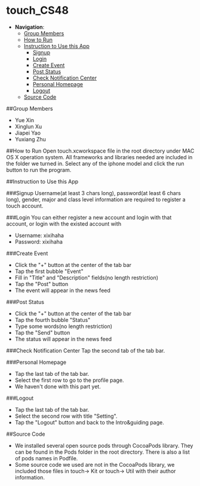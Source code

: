 # touch_CS48 
 - __Navigation__: 
   - [Group Members](https://github.com/PARanOiA1120/touch/blob/touch_yuexin/README.md#group-members)
   - [How to Run](https://github.com/PARanOiA1120/touch/blob/touch_yuexin/README.md#how-to-run)
   - [Instruction to Use this App](https://github.com/PARanOiA1120/touch/blob/touch_yuexin/README.md#instruction-to-use-this-app)      
      - [Signup](https://github.com/PARanOiA1120/touch/blob/touch_yuexin/README.md#signup)
      - [Login](https://github.com/PARanOiA1120/touch/blob/touch_yuexin/README.md#login)
      - [Create Event](https://github.com/PARanOiA1120/touch/blob/touch_yuexin/README.md#create-event)
      - [Post Status](https://github.com/PARanOiA1120/touch/blob/touch_yuexin/README.md#post-status)
      - [Check Notification Center](https://github.com/PARanOiA1120/touch/blob/touch_yuexin/README.md#check-notification-center)
      - [Personal Homepage](https://github.com/PARanOiA1120/touch/blob/touch_yuexin/README.md#personal-homepage)
      - [Logout](https://github.com/PARanOiA1120/touch/blob/touch_yuexin/README.md#personal-Logout)
   - [Source Code](https://github.com/PARanOiA1120/touch/blob/touch_yuexin/README.md#source-code)



##Group Members
  - Yue Xin
  - Xinglun Xu
  - Jiapei Yao
  - Yuxiang Zhu
  
##How to Run
Open touch.xcworkspace file in the root directory under MAC OS X operation system. All frameworks and libraries needed are   included in the folder we turned in. Select any of the iphone model and click the run button to run the program. 

##Instruction to Use this App

###Signup
Username(at least 3 chars long), password(at least 6 chars long), gender, major and class level information are required to register a touch account.

###Login
You can either register a new account and login with that account, or login with the existed account with 
 - Username: xixihaha
 - Password: xixihaha
 
###Create Event
  - Click the "+" button at the center of the tab bar
  - Tap the first bubble "Event"
  - Fill in "Title" and "Description" fields(no length restriction)
  - Tap the "Post" button
  - The event will appear in the news feed

###Post Status
  - Click the "+" button at the center of the tab bar
  - Tap the fourth bubble "Status"
  - Type some words(no length restriction)
  - Tap the "Send" button
  - The status will appear in the news feed

###Check Notification Center
Tap the second tab of the tab bar. 

###Personal Homepage
 - Tap the last tab of the tab bar. 
 - Select the first row to go to the profile page.
 - We haven't done with this part yet.

###Logout
 - Tap the last tab of the tab bar.
 - Select the second row with title "Setting".
 - Tap the "Logout" button and back to the Intro&guiding page.

##Source Code
 - We installed several open source pods through CocoaPods library. They can be found in the Pods folder in the root directory. There is also a list of pods names in Podfile.
 - Some source code we used are not in the CocoaPods library, we included those files in touch-> Kit or touch-> Util with their author information.
 




